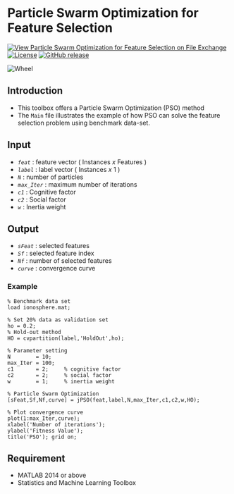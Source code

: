 # Particle Swarm Optimization for Feature Selection

[![View Particle Swarm Optimization for Feature Selection on File Exchange](https://www.mathworks.com/matlabcentral/images/matlab-file-exchange.svg)](https://www.mathworks.com/matlabcentral/fileexchange/78802-particle-swarm-optimization-for-feature-selection)
[![License](https://img.shields.io/badge/license-BSD_3-yellow.svg)](https://github.com/JingweiToo/Particle-Swarm-Optimization-for-Feature-Selection/blob/main/LICENSE)
[![GitHub release](https://img.shields.io/badge/release-1.1-green.svg)](https://github.com/JingweiToo/Particle-Swarm-Optimization-for-Feature-Selection)

![Wheel](https://www.mathworks.com/matlabcentral/mlc-downloads/downloads/149c8b02-a35c-4c8d-85e4-f156ee3b9404/f18c8f23-7f53-45f8-b833-1891b718dc9e/images/1596418985.JPG)

## Introduction
* This toolbox offers a Particle Swarm Optimization (PSO) method
* The `Main` file illustrates the example of how PSO can solve the feature selection problem using benchmark data-set.

## Input
* *`feat`*     : feature vector ( Instances *x* Features )
* *`label`*    : label vector ( Instances *x* 1 )
* *`N`*        : number of particles
* *`max_Iter`* : maximum number of iterations
* *`c1`*       : Cognitive factor
* *`c2`*       : Social factor
* *`w`*        : Inertia weight


## Output
* *`sFeat`*    : selected features
* *`Sf`*       : selected feature index
* *`Nf`*       : number of selected features
* *`curve`*    : convergence curve

### Example
```code
% Benchmark data set 
load ionosphere.mat; 

% Set 20% data as validation set
ho = 0.2; 
% Hold-out method
HO = cvpartition(label,'HoldOut',ho);

% Parameter setting
N        = 10;
max_Iter = 100;
c1       = 2;     % cognitive factor
c2       = 2;     % social factor
w        = 1;     % inertia weight

% Particle Swarm Optimization
[sFeat,Sf,Nf,curve] = jPSO(feat,label,N,max_Iter,c1,c2,w,HO);

% Plot convergence curve
plot(1:max_Iter,curve);
xlabel('Number of iterations');
ylabel('Fitness Value');
title('PSO'); grid on;
```

## Requirement
* MATLAB 2014 or above
* Statistics and Machine Learning Toolbox

